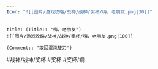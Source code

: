 ```yaml
---
Icon: "![[图片/游戏攻略/战神/战神/奖杯/嗨，老朋友.png|30]]"
---
```

```ad-common-bronze-trophy
title: (Title:: "嗨，老朋友")
![[图片/游戏攻略/战神/战神/奖杯/嗨，老朋友.png|100]]

(Comment:: "取回混沌雙刀")
```

#战神/战神/奖杯 #奖杯 #奖杯/铜
